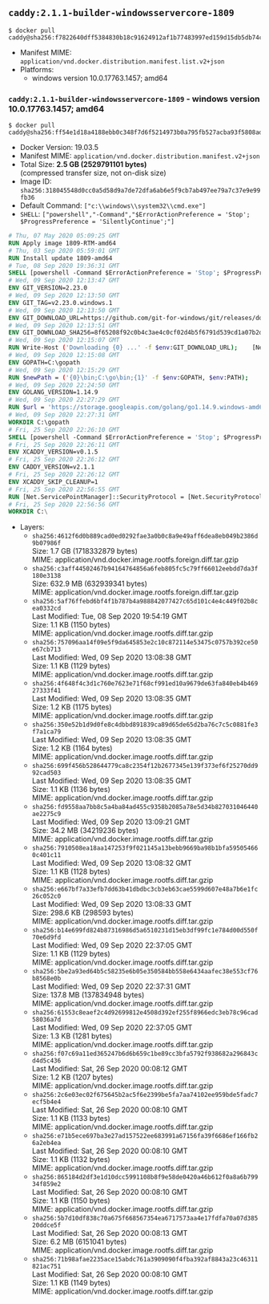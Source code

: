 ## `caddy:2.1.1-builder-windowsservercore-1809`

```console
$ docker pull caddy@sha256:f7822640dff5384830b18c91624912af1b77483997ed159d15db5db74c0fc33e
```

-	Manifest MIME: `application/vnd.docker.distribution.manifest.list.v2+json`
-	Platforms:
	-	windows version 10.0.17763.1457; amd64

### `caddy:2.1.1-builder-windowsservercore-1809` - windows version 10.0.17763.1457; amd64

```console
$ docker pull caddy@sha256:ff54e1d18a4188ebb0c348f7d6f5214973b0a795fb527acba93f5808ad751b43
```

-	Docker Version: 19.03.5
-	Manifest MIME: `application/vnd.docker.distribution.manifest.v2+json`
-	Total Size: **2.5 GB (2529791101 bytes)**  
	(compressed transfer size, not on-disk size)
-	Image ID: `sha256:318045548d0cc0a5d58d9a7de72dfa6ab6e5f9cb7ab497ee79a7c37e9e99fb36`
-	Default Command: `["c:\\windows\\system32\\cmd.exe"]`
-	`SHELL`: `["powershell","-Command","$ErrorActionPreference = 'Stop'; $ProgressPreference = 'SilentlyContinue';"]`

```dockerfile
# Thu, 07 May 2020 05:09:25 GMT
RUN Apply image 1809-RTM-amd64
# Thu, 03 Sep 2020 05:59:01 GMT
RUN Install update 1809-amd64
# Tue, 08 Sep 2020 19:36:31 GMT
SHELL [powershell -Command $ErrorActionPreference = 'Stop'; $ProgressPreference = 'SilentlyContinue';]
# Wed, 09 Sep 2020 12:13:47 GMT
ENV GIT_VERSION=2.23.0
# Wed, 09 Sep 2020 12:13:50 GMT
ENV GIT_TAG=v2.23.0.windows.1
# Wed, 09 Sep 2020 12:13:50 GMT
ENV GIT_DOWNLOAD_URL=https://github.com/git-for-windows/git/releases/download/v2.23.0.windows.1/MinGit-2.23.0-64-bit.zip
# Wed, 09 Sep 2020 12:13:51 GMT
ENV GIT_DOWNLOAD_SHA256=8f65208f92c0b4c3ae4c0cf02d4b5f6791d539cd1a07b2df62b7116467724735
# Wed, 09 Sep 2020 12:15:07 GMT
RUN Write-Host ('Downloading {0} ...' -f $env:GIT_DOWNLOAD_URL); 	[Net.ServicePointManager]::SecurityProtocol = [Net.SecurityProtocolType]::Tls12; 	Invoke-WebRequest -Uri $env:GIT_DOWNLOAD_URL -OutFile 'git.zip'; 		Write-Host ('Verifying sha256 ({0}) ...' -f $env:GIT_DOWNLOAD_SHA256); 	if ((Get-FileHash git.zip -Algorithm sha256).Hash -ne $env:GIT_DOWNLOAD_SHA256) { 		Write-Host 'FAILED!'; 		exit 1; 	}; 		Write-Host 'Expanding ...'; 	Expand-Archive -Path git.zip -DestinationPath C:\git\.; 		Write-Host 'Removing ...'; 	Remove-Item git.zip -Force; 		Write-Host 'Updating PATH ...'; 	$env:PATH = 'C:\git\cmd;C:\git\mingw64\bin;C:\git\usr\bin;' + $env:PATH; 	[Environment]::SetEnvironmentVariable('PATH', $env:PATH, [EnvironmentVariableTarget]::Machine); 		Write-Host 'Verifying install ("git version") ...'; 	git version; 		Write-Host 'Complete.';
# Wed, 09 Sep 2020 12:15:08 GMT
ENV GOPATH=C:\gopath
# Wed, 09 Sep 2020 12:15:29 GMT
RUN $newPath = ('{0}\bin;C:\go\bin;{1}' -f $env:GOPATH, $env:PATH); 	Write-Host ('Updating PATH: {0}' -f $newPath); 	[Environment]::SetEnvironmentVariable('PATH', $newPath, [EnvironmentVariableTarget]::Machine);
# Wed, 09 Sep 2020 22:24:50 GMT
ENV GOLANG_VERSION=1.14.9
# Wed, 09 Sep 2020 22:27:29 GMT
RUN $url = 'https://storage.googleapis.com/golang/go1.14.9.windows-amd64.zip'; 	Write-Host ('Downloading {0} ...' -f $url); 	Invoke-WebRequest -Uri $url -OutFile 'go.zip'; 		$sha256 = '16bb44448c4423740c5fd751bad28061d5ec44cd08272d4e1efdd16cdf8221e9'; 	Write-Host ('Verifying sha256 ({0}) ...' -f $sha256); 	if ((Get-FileHash go.zip -Algorithm sha256).Hash -ne $sha256) { 		Write-Host 'FAILED!'; 		exit 1; 	}; 		Write-Host 'Expanding ...'; 	Expand-Archive go.zip -DestinationPath C:\; 		Write-Host 'Removing ...'; 	Remove-Item go.zip -Force; 		Write-Host 'Verifying install ("go version") ...'; 	go version; 		Write-Host 'Complete.';
# Wed, 09 Sep 2020 22:27:31 GMT
WORKDIR C:\gopath
# Fri, 25 Sep 2020 22:26:10 GMT
SHELL [powershell -Command $ErrorActionPreference = 'Stop'; $ProgressPreference = 'SilentlyContinue';]
# Fri, 25 Sep 2020 22:26:11 GMT
ENV XCADDY_VERSION=v0.1.5
# Fri, 25 Sep 2020 22:26:12 GMT
ENV CADDY_VERSION=v2.1.1
# Fri, 25 Sep 2020 22:26:12 GMT
ENV XCADDY_SKIP_CLEANUP=1
# Fri, 25 Sep 2020 22:56:55 GMT
RUN [Net.ServicePointManager]::SecurityProtocol = [Net.SecurityProtocolType]::Tls12;     Invoke-WebRequest         -Uri "https://github.com/caddyserver/xcaddy/releases/download/v0.1.5/xcaddy_0.1.5_windows_amd64.zip"         -OutFile "/xcaddy.zip";     if (!(Get-FileHash -Path /xcaddy.zip -Algorithm SHA512).Hash.ToLower().Equals('9372295e75cb10cff85c609a195b9ac12cea3e9fc3490234d4271d415cd210cfa78116b03d82f008b9519e4d1f6e03fc59c27db80e098798a3065e4e89edd653')) { exit 1; };     Expand-Archive -Path "/xcaddy.zip" -DestinationPath "/" -Force;     Remove-Item "/xcaddy.zip" -Force
# Fri, 25 Sep 2020 22:56:56 GMT
WORKDIR C:\
```

-	Layers:
	-	`sha256:4612f6d0b889cad0ed0292fae3a0b0c8a9e49aff6dea8eb049b2386d9b07986f`  
		Size: 1.7 GB (1718332879 bytes)  
		MIME: application/vnd.docker.image.rootfs.foreign.diff.tar.gzip
	-	`sha256:c3aff44502467b94164764856a6feb805fc5c79ff66012eebdd7da3f180e3138`  
		Size: 632.9 MB (632939341 bytes)  
		MIME: application/vnd.docker.image.rootfs.foreign.diff.tar.gzip
	-	`sha256:5af76ffebd6bf4f1b787b4a988842077427c65d101c4e4c449f02b8cea0332cd`  
		Last Modified: Tue, 08 Sep 2020 19:54:19 GMT  
		Size: 1.1 KB (1150 bytes)  
		MIME: application/vnd.docker.image.rootfs.diff.tar.gzip
	-	`sha256:757096aa14f09e5f9da645853e2c10c872114e53475c0757b392ce50e67cb713`  
		Last Modified: Wed, 09 Sep 2020 13:08:38 GMT  
		Size: 1.1 KB (1129 bytes)  
		MIME: application/vnd.docker.image.rootfs.diff.tar.gzip
	-	`sha256:4f648f4c3d1c760e7623e71f68cf991ed10a9679de63fa840eb4b46927333f41`  
		Last Modified: Wed, 09 Sep 2020 13:08:35 GMT  
		Size: 1.2 KB (1175 bytes)  
		MIME: application/vnd.docker.image.rootfs.diff.tar.gzip
	-	`sha256:350e52b1d9d0fe8c4dbbd891839ca89d65de65d2ba76c7c5c0881fe3f7a1ca79`  
		Last Modified: Wed, 09 Sep 2020 13:08:35 GMT  
		Size: 1.2 KB (1164 bytes)  
		MIME: application/vnd.docker.image.rootfs.diff.tar.gzip
	-	`sha256:699f456b528644779ca8c2354f12b2677345e139f373ef6f25270dd992cad503`  
		Last Modified: Wed, 09 Sep 2020 13:08:35 GMT  
		Size: 1.1 KB (1136 bytes)  
		MIME: application/vnd.docker.image.rootfs.diff.tar.gzip
	-	`sha256:fd9558aa7bb8c5a4ba84ad455c9358b2085a78e5d34b827031046440ae2275c9`  
		Last Modified: Wed, 09 Sep 2020 13:09:21 GMT  
		Size: 34.2 MB (34219236 bytes)  
		MIME: application/vnd.docker.image.rootfs.diff.tar.gzip
	-	`sha256:7910508ea18aa147253f9f021145a13bebb9669ba98b1bfa595054660c401c11`  
		Last Modified: Wed, 09 Sep 2020 13:08:32 GMT  
		Size: 1.1 KB (1128 bytes)  
		MIME: application/vnd.docker.image.rootfs.diff.tar.gzip
	-	`sha256:e667bf7a33efb7dd63b41dbdbc3cb3eb63cae5599d607e48a7b6e1fc26c052c0`  
		Last Modified: Wed, 09 Sep 2020 13:08:33 GMT  
		Size: 298.6 KB (298593 bytes)  
		MIME: application/vnd.docker.image.rootfs.diff.tar.gzip
	-	`sha256:b14e699fd824b87316986d5a6510231d15eb3df99fc1e784d00d550f70e6d9fd`  
		Last Modified: Wed, 09 Sep 2020 22:37:05 GMT  
		Size: 1.1 KB (1129 bytes)  
		MIME: application/vnd.docker.image.rootfs.diff.tar.gzip
	-	`sha256:5be2a93ed64b5c58235e6b05e350584bb558e6434aafec38e553cf76b8568e0b`  
		Last Modified: Wed, 09 Sep 2020 22:37:31 GMT  
		Size: 137.8 MB (137834948 bytes)  
		MIME: application/vnd.docker.image.rootfs.diff.tar.gzip
	-	`sha256:61553c8eaef2c4d92699812e4508d392ef255f8966edc3eb78c96cad58036a7d`  
		Last Modified: Wed, 09 Sep 2020 22:37:05 GMT  
		Size: 1.3 KB (1281 bytes)  
		MIME: application/vnd.docker.image.rootfs.diff.tar.gzip
	-	`sha256:f07c69a11ed365247b6d6b659c1be89cc3bfa5792f938682a296843cd4d5c436`  
		Last Modified: Sat, 26 Sep 2020 00:08:12 GMT  
		Size: 1.2 KB (1207 bytes)  
		MIME: application/vnd.docker.image.rootfs.diff.tar.gzip
	-	`sha256:2c6e03ec02f675645b2ac5f6e2399be5fa7aa74102ee959bde5fadc7ecf5b4e4`  
		Last Modified: Sat, 26 Sep 2020 00:08:10 GMT  
		Size: 1.1 KB (1133 bytes)  
		MIME: application/vnd.docker.image.rootfs.diff.tar.gzip
	-	`sha256:e71b5ece697ba3e27ad157522ee683991a67156fa39f6686ef166fb26a2eb4ea`  
		Last Modified: Sat, 26 Sep 2020 00:08:10 GMT  
		Size: 1.1 KB (1132 bytes)  
		MIME: application/vnd.docker.image.rootfs.diff.tar.gzip
	-	`sha256:865184d2df3e1d10dcc5991108b8f9e58de0420a46b612f0a8a6b79934f859e2`  
		Last Modified: Sat, 26 Sep 2020 00:08:10 GMT  
		Size: 1.1 KB (1150 bytes)  
		MIME: application/vnd.docker.image.rootfs.diff.tar.gzip
	-	`sha256:5b7d10df838c70a675f668567354ea6717573aa4e17fdfa70a07d38520ddce5f`  
		Last Modified: Sat, 26 Sep 2020 00:08:13 GMT  
		Size: 6.2 MB (6151041 bytes)  
		MIME: application/vnd.docker.image.rootfs.diff.tar.gzip
	-	`sha256:71b98afae2235ace15abdc761a3909090f4fba392af8843a23c46311821ac751`  
		Last Modified: Sat, 26 Sep 2020 00:08:10 GMT  
		Size: 1.1 KB (1149 bytes)  
		MIME: application/vnd.docker.image.rootfs.diff.tar.gzip
